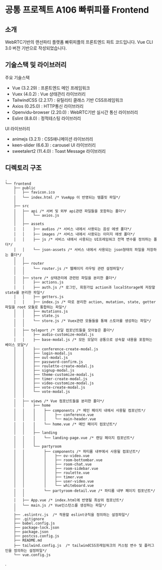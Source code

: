 # 공통 프로젝트 A106 빠뤼피플 Frontend

## 소개

WebRTC기반의 랜선파티 플랫폼 빠뤼피플의 프론트엔드 파트 코드입니다.
Vue CLI 3.0 버전 기반으로 작성되었습니다.


## 기술스택 및 라이브러리

주요 기술스택

- Vue (3.2.29) : 프론트엔드 메인 프레임워크
- Vuex (4.0.2) : Vue 상태관리 라이브러리
- TailwindCSS (2.2.17) : 유틸리티 클래스 기반 CSS프레임워크
- Axios (0.25.0) : HTTP통신 라이브러리
- Openvidu-browser (2.20.0) : WebRTC기반 실시간 통신 라이브러리
- Eslint (8.8.0) : 정적테스팅 라이브러리

UI 라이브러리

- animejs (3.2.1) : CSS애니메이션 라이브러리
- keen-slider (6.6.3) : carousel UI 라이브러리
- sweetalert2 (11.4.0) : Toast Message 라이브러리


## 디렉토리 구조

```
.
└── frontend
    ├── public
    │   ├── favicon.ico
    │   └── index.html /* VueApp 이 반영되는 템플릿 파일*/
    │
    ├── src
    │   ├── api /* 서버 및 외부 api관련 파일들을 포함하는 폴더*/
    │   │    └── axios.js
    │   │
    │   ├── assets
    │   │    ├── audios /* 서비스 내에서 사용되는 음성 에셋 폴더*/
    │   │    ├── images /* 서비스 내에서 사용되는 이미지 에셋 폴더*/
    │   │    ├── js /* 서비스 내에서 사용되는 UI프레임워크 전역 변수를 정의하는 폴더*/
    │   │    └── json-assets /* 서비스 내에서 사용되는 json형태의 파일을 저장하는 폴더*/
    │   │
    │   ├── router
    │   │    └── router.js /* 웹페이지 라우팅 관련 설정파일*/
    │   │
    │   ├── store /* 상태관리에 관련된 파일을 분리한 폴더*/
    │   │    ├── actions.js
    │   │    ├── auth.js /* 로그인, 회원가입 action과 localStorage에 저장할 state를 분리한 파일*/
    │   │    ├── getters.js
    │   │    ├── index.js /* 따로 분리한 action, mutation, state, getter파일을 root 모듈로 통합하는 파일*/
    │   │    ├── mutations.js
    │   │    ├── state.js
    │   │    └── store.js /* Vuex관련 모듈들을 통해 스토어를 생성하는 파일*/
    │   │
    │   ├── teleport /* 모달 컴포넌트들을 모아놓은 폴더*/
    │   │    ├── audio-customize-modal.js
    │   │    ├── base-modal.js /* 모든 모달이 공통으로 상속할 내용을 포함하는 베이스 모달*/
    │   │    ├── conference-create-modal.js
    │   │    ├── login-modal.js
    │   │    ├── out-modal.js
    │   │    ├── password-confirm.js
    │   │    ├── roulette-create-modal.js
    │   │    ├── signup-modal.js
    │   │    ├── theme-customize-modal.js
    │   │    ├── timer-create-modal.js
    │   │    ├── video-customize-modal.js
    │   │    ├── vote-create-modal.js
    │   │    └── vote-modal.js
    │   │
    │   ├── views /* Vue 컴포넌트들을 분리한 폴더*/
    │   │    ├── home
    │   │    │    ├── components /* 메인 페이지 내에서 사용될 컴포넌트*/
    │   │    │    │    ├── conference.vue
    │   │    │    │    └── main-header.vue
    │   │    │    └── home.vue /* 메인 페이지 컴포넌트*/
    │   │    │
    │   │    ├── landing
    │   │    │    └── landing-page.vue /* 랜딩 페이지 컴포넌트*/
    │   │    │
    │   │    └── partyroom
    │   │         ├── components /* 파티룸 내부에서 사용될 컴포넌트*/
    │   │         │    ├── ov-video.vue
    │   │         │    ├── room-bottombar.vue
    │   │         │    ├── room-chat.vue
    │   │         │    ├── room-sidebar.vue
    │   │         │    ├── roulette.vue
    │   │         │    ├── timer.vue
    │   │         │    ├── user-video.vue
    │   │         │    └── whiteboard.vue
    │   │         └── partyroom-detail.vue /* 파티룸 내부 페이지 컴포넌트*/
    │   │
    │   ├── App.vue /* index.html에 반영될 최상위 컴포넌트*/
    │   └── main.js /* Vue인스턴스를 생성하는 파일*/
    │
    ├── .eslintrc.js  /* 적용할 eslint규칙을 정의하는 설정파일*/
    ├── .gitignore
    ├── babel.config.js
    ├── package-lock.json
    ├── package.json
    ├── postcss.config.js
    ├── README.md
    ├── tailwind.config.js  /* tailwindCSS프레임워크의 커스텀 변수 및 플러그인을 정의하는 설정파일*/
    └── vue.config.js
```
.

